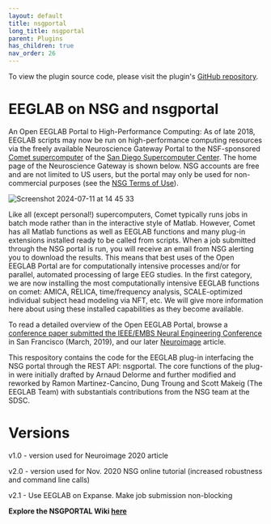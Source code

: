 ```yaml
---
layout: default
title: nsgportal
long_title: nsgportal
parent: Plugins
has_children: true
nav_order: 26
---
```

To view the plugin source code, please visit the plugin's [GitHub repository](https://github.com/sccn/nsgportal).

# EEGLAB on NSG and nsgportal
An Open EEGLAB Portal to High-Performance Computing: As of late 2018, EEGLAB scripts may now be run on high-performance computing resources via the freely available Neuroscience Gateway Portal to the NSF-sponsored [Comet supercomputer](https://ucsdnews.ucsd.edu/pressrelease/sdsc_to_double_comet_supercomputers_graphic_processor_count/) of the [San Diego Supercomputer Center](https://sdsc.edu/). The home page of the Neuroscience Gateway is shown below. NSG accounts are free and are not limited to US users, but the portal may only be used for non-commercial purposes (see the [NSG Terms of Use](http://www.nsgportal.org/policy.html)).

![Screenshot 2024-07-11 at 14 45 33](https://github.com/user-attachments/assets/ddccba01-f5f4-4337-ae08-2fd4cf96f916)

Like all (except personal!) supercomputers, Comet typically runs jobs in batch mode rather than in the interactive style of Matlab. However, Comet has all Matlab functions as well as EEGLAB functions and many plug-in extensions installed ready to be called from scripts. When a job submitted through the NSG portal is run, you will receive an email from NSG alerting you to download the results. This means that best uses of the Open EEGLAB Portal are for computationally intensive processes and/or for parallel, automated processing of large EEG studies. In the first category, we are now installing the most computationally intensive EEGLAB functions on comet: AMICA, RELICA, time/frequency analysis, SCALE-optimized individual subject head modeling via NFT, etc. We will give more information here about using these installed capabilities as they become available.

To read a detailed overview of the Open EEGLAB Portal, browse a [conference paper submitted the IEEE/EMBS Neural Engineering Conference](https://sccn.ucsd.edu/~scott/pdf/Delorme_Open_EEGLAB_Portal_NER18.pdf) in San Francisco (March, 2019), and our later [Neuroimage](https://www.sciencedirect.com/science/article/pii/S1053811920302652) article.

This respository contains the  code for the EEGLAB plug-in interfacing the NSG portal through the REST API: nsgportal. The core functions of the plug-in were initially drafted by Arnaud Delorme and further modified and reworked by Ramon Martinez-Cancino, Dung Troung and Scott Makeig (The EEGLAB Team) with substantials contributions from the NSG team at the SDSC.

# Versions
v1.0 - version used for Neuroimage 2020 article

v2.0 - version used for Nov. 2020 NSG online tutorial (increased robustness and command line calls)

v2.1 - Use EEGLAB on Expanse. Make job submission non-blocking

**Explore the NSGPORTAL Wiki [here](https://github.com/sccn/nsgportal/wiki)**

